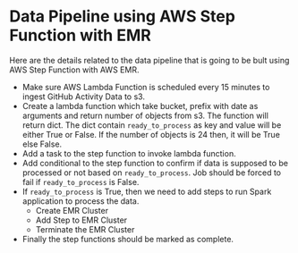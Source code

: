 # Data Pipeline using AWS Step Function with EMR

Here are the details related to the data pipeline that is going to be bult using AWS Step Function with AWS EMR.
* Make sure AWS Lambda Function is scheduled every 15 minutes to ingest GitHub Activity Data to s3.
* Create a lambda function which take bucket, prefix with date as arguments and return number of objects from s3. The function will return dict. The dict contain `ready_to_process` as key and value will be either True or False. If the number of objects is 24 then, it will be True else False.
* Add a task to the step function to invoke lambda function.
* Add conditional to the step function to confirm if data is supposed to be processed or not based on `ready_to_process`. Job should be forced to fail if `ready_to_process` is False.
* If `ready_to_process` is True, then we need to add steps to run Spark application to process the data.
    * Create EMR Cluster
    * Add Step to EMR Cluster
    * Terminate the EMR Cluster
* Finally the step functions should be marked as complete.
